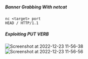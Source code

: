 ##### Banner Grabbing With netcat
```
nc <target> port
HEAD / HTTP/1.1
```

##### Exploiting PUT VERB
![Screenshot at 2022-12-23 11-56-38](https://user-images.githubusercontent.com/85208639/209282846-d34c2ec7-783c-4f7a-ab0d-76e2ce39c8dd.png)
![Screenshot at 2022-12-23 11-56-56](https://user-images.githubusercontent.com/85208639/209282865-5694d2d7-7709-49fe-8b5c-9564f66d8c6f.png)
